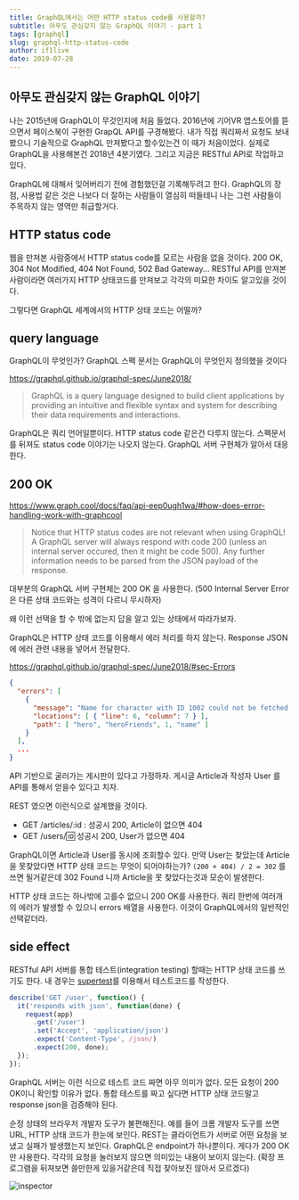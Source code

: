 ```yaml
---
title: GraphQL에서는 어떤 HTTP status code를 사용할까?
subtitle: 아무도 관심갖지 않는 GraphQL 이야기 - part 1
tags: [graphql]
slug: graphql-http-status-code
author: if1live
date: 2019-07-28
---
```


## 아무도 관심갖지 않는 GraphQL 이야기

나는 2015년에 GraphQL이 무것인지에 처음 들었다.
2016년에 기어VR 앱스토어를 뜯으면서 페이스북이 구현한 GrapQL API를 구경해봤다.
내가 직접 쿼리짜서 요청도 보내봤으니 기술적으로 GraphQL 만져봤다고 할수있는건 이 때가 처음이었다. 
실제로 GraphQL을 사용해본건 2018년 4분기였다. 
그리고 지금은 RESTful API로 작업하고 있다.

GraphQL에 대해서 잊어버리기 전에 경험했던걸 기록해두려고 한다.
GraphQL의 장점, 사용법 같은 것은 나보다 더 잘하는 사람들이 열심히 떠들테니 나는 그런 사람들이 주목하지 않는 영역만 취급할거다.

## HTTP status code

웹을 만져본 사람중에서 HTTP status code를 모르는 사람을 없을 것이다.
200 OK, 304 Not Modified, 404 Not Found, 502 Bad Gateway...
RESTful API를 만져본 사람이라면 여러가지 HTTP 상태코드를 만져보고 각각의 미묘한 차이도 알고있을 것이다.

그렇다면 GraphQL 세계에서의 HTTP 상태 코드는 어떨까?

## query language

GraphQL이 무엇인가? GraphQL 스펙 문서는 GraphQL이 무엇인지 정의했을 것이다

https://graphql.github.io/graphql-spec/June2018/

> GraphQL is a query language designed to build client applications by providing an intuitive and flexible syntax and system for describing their data requirements and interactions.

GraphQL은 쿼리 언어일뿐이다.
HTTP status code 같은건 다루지 않는다.
스펙문서를 뒤져도 status code 이야기는 나오지 않는다.
GraphQL 서버 구현체가 알아서 대응한다. 

## 200 OK

https://www.graph.cool/docs/faq/api-eep0ugh1wa/#how-does-error-handling-work-with-graphcool

> Notice that HTTP status codes are not relevant when using GraphQL!
> A GraphQL server will always respond with code 200
> (unless an internal server occured, then it might be code 500).
> Any further information needs to be parsed from the JSON payload of the response.

대부분의 GraphQL 서버 구현체는 200 OK 을 사용한다. 
(500 Internal Server Error은 다른 상태 코드와는 성격이 다르니 무시하자)

왜 이런 선택을 할 수 밖에 없는지 답을 알고 있는 상태에서 따라가보자.

GraphQL은 HTTP 상태 코드를 이용해서 에러 처리를 하지 않는다.
Response JSON에 에러 관련 내용을 넣어서 전달한다.

https://graphql.github.io/graphql-spec/June2018/#sec-Errors

```json
{
  "errors": [
    {
      "message": "Name for character with ID 1002 could not be fetched.",
      "locations": [ { "line": 6, "column": 7 } ],
      "path": [ "hero", "heroFriends", 1, "name" ]
    }
  ],
  ...
}
```

API 기반으로 굴러가는 게시판이 있다고 가정하자.
게시글 Article과 작성자 User 를 API를 통해서 얻을수 있다고 치자.

REST 였으면 이런식으로 설계했을 것이다.

* GET /articles/:id : 성공시 200, Article이 없으면 404
* GET /users/:id: 성공시 200, User가 없으면 404

GraphQL이면 Article과 User를 동시에 조회할수 있다.
만약 User는 찾았는데 Article을 못찾았다면 HTTP 상태 코드는 무엇이 되어야하는가?
`(200 + 404) / 2 = 302` 를 쓰면 될거같은데 302 Found 니까 Article을 못 찾았다는것과 모순이 발생한다. 

HTTP 상태 코드는 하나밖에 고를수 없으니 200 OK를 사용한다.
쿼리 한번에 여러개의 에러가 발생할 수 있으니 errors 배열을 사용한다.
이것이 GraphQL에서의 일반적인 선택같더라.

## side effect

RESTful API 서버를 통합 테스트(integration testing) 할때는 HTTP 상태 코드를 쓰기도 한다.
내 경우는 [supertest][github-supertest]를 이용해서 테스트코드를 작성한다.

```js
describe('GET /user', function() {
  it('responds with json', function(done) {
    request(app)
      .get('/user')
      .set('Accept', 'application/json')
      .expect('Content-Type', /json/)
      .expect(200, done);
  });
});
```

GraphQL 서버는 이런 식으로 테스트 코드 짜면 아무 의미가 없다.
모든 요청이 200 OK이니 확인할 이유가 없다.
통합 테스트를 짜고 싶다면 HTTP 상태 코드말고 response json을 검증해야 된다.

순정 상태의 브라우저 개발자 도구가 불편해진다.
예를 들어 크롬 개발자 도구를 쓰면 URL, HTTP 상태 코드가 한눈에 보인다.
REST는 클라이언트가 서버로 어떤 요청을 보냈고 실패가 발생했는지 보인다.
GraphQL은 endpoint가 하나뿐이다. 게다가 200 OK만 사용한다.
각각의 요청을 눌러보지 않으면 의미있는 내용이 보이지 않는다.
(확장 프로그램을 뒤져보면 쓸만한게 있을거같은데 직접 찾아보진 않아서 모르겠다)

![inspector]({attach}graphql-http-status-code/chrome-inspector.png)

[github-supertest]: https://github.com/visionmedia/supertest
